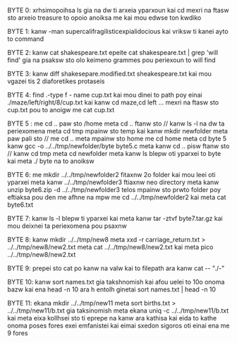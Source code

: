 BYTE 0: xrhsimopoihsa ls gia na dw ti arxeia yparxoun kai cd mexri na ftasw sto arxeio treasure to opoio anoiksa me kai mou edwse ton kwdiko

BYTE 1: kanw -man supercalifragilisticexpialidocious kai vriksw ti kanei ayto to command

BYTE 2: kanw cat shakespeare.txt epeite cat shakespeare.txt | grep 'will find' gia na psaksw sto olo keimeno grammes pou periexoun to will find

BYTE 3: kanw diff shakesepare.modified.txt sheakespeare.txt kai mou vgazei tis 2 diaforetikes protaseis

BYTE 4: find .-type f - name cup.txt kai mou dinei to path poy einai ./maze/left/right/8/cup.txt kai kanw cd maze,cd left ... mexri na ftasw sto cup.txt pou to anoigw me cat cup.txt

BYTE 5 : me cd .. paw sto /home meta cd .. ftanw sto // kanw ls -l na dw ta periexomena meta cd tmp mpainw sto temp kai kanw mkdir newfolder meta paw pali sto // me cd .. meta mpainw sto home me cd home meta cd byte 5 kanw gcc -o ../../tmp/newfolder/byte byte5.c meta kanw cd .. pisw ftanw sto // kanw cd tmp meta cd newfolder meta kanw ls blepw oti yparxei to byte kai meta ./ byte na to anoiksw

BYTE 6: me mkdir ../../tmp/newfolder2 fitaxnw 2o folder kai mou leei oti yparxei meta kanw ../../tmp/newfolder3 ftiaxnw neo directory meta kanw unzip byte6.zip -d ../../tmp/newfolder3 telos mpainw sto prwto folder poy eftiaksa pou den me afhne na mpw me cd ../../tmp/newfolder2 kai meta cat byte6.txt

BYTE 7: kanw ls -l blepw ti yparxei kai meta kanw tar -ztvf byte7.tar.gz kai mou deixnei ta periexomena pou psaxnw

BYTE 8: kanw mkdir ../../tmp/new8 meta xxd -r carriage_return.txt > ../../tmp/new8/new2.txt meta cat ../../tmp/new8/new2.txt kai meta pico ../../tmp/new8/new2.txt

BYTE 9: prepei sto cat po kanw na valw kai to filepath ara kanw cat -- "./-"

BYTE 10: kanw sort names.txt gia takshnomish kai afou uelei to 10o onoma bazw kai ena head -n 10 ara h entolh ginetai sort names.txt | head -n 10

BYTE 11: ekana mkdir ../../tmp/new11 meta sort births.txt > ../../tmp/new11/b.txt gia taksinomish meta ekana uniq -c ../../tmp/new11/b.txt kai meta eixa kollhsei sto ti eprepe na kanw ara kathisa kai eida to kathe onoma poses fores exei emfanistei kai eimai sxedon sigoros oti einai ena me 9 fores